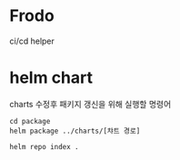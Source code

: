 # Frodo

ci/cd helper


# helm chart
charts 수정후 패키지 갱신을 위해 실행할 명령어

```shell
cd package
helm package ../charts/[챠트 경로]
```

```shell
helm repo index .
```

